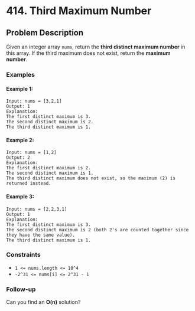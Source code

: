 # 414. Third Maximum Number

## Problem Description
Given an integer array `nums`, return the **third distinct maximum number** in this array. If the third maximum does not exist, return the **maximum number**.

### Examples

#### Example 1:
```plaintext
Input: nums = [3,2,1]
Output: 1
Explanation:
The first distinct maximum is 3.
The second distinct maximum is 2.
The third distinct maximum is 1.
```

#### Example 2:
```plaintext
Input: nums = [1,2]
Output: 2
Explanation:
The first distinct maximum is 2.
The second distinct maximum is 1.
The third distinct maximum does not exist, so the maximum (2) is returned instead.
```

#### Example 3:
```plaintext
Input: nums = [2,2,3,1]
Output: 1
Explanation:
The first distinct maximum is 3.
The second distinct maximum is 2 (both 2's are counted together since they have the same value).
The third distinct maximum is 1.
```

### Constraints
- `1 <= nums.length <= 10^4`
- `-2^31 <= nums[i] <= 2^31 - 1`

### Follow-up
Can you find an **O(n)** solution?

